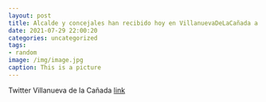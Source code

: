 ```yaml
---
layout: post
title: Alcalde y concejales han recibido hoy en VillanuevaDeLaCañada a la consejera de Cultura, Turismo y Deporte, Marta Rivera de la ...
date: 2021-07-29 22:00:20
categories: uncategorized
tags:
- random
image: /img/image.jpg
caption: This is a picture
---
```

Twitter Villanueva de la Cañada [link](https://twitter.com/AytoVDLCanada/status/1420734414670254080)
